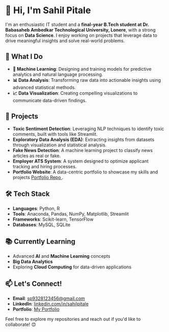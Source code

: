# 👋 Hi, I'm Sahil Pitale  

I'm an enthusiastic IT student and a **final-year B.Tech student at Dr. Babasaheb Ambedkar Technological University, Lonere**, with a strong focus on **Data Science**. I enjoy working on projects that leverage data to drive meaningful insights and solve real-world problems.  

## 🚀 What I Do  
- **🤖 Machine Learning**: Designing and training models for predictive analytics and natural language processing.  
- **📊 Data Analysis**: Transforming raw data into actionable insights using advanced statistical methods.  
- **📈 Data Visualization**: Creating compelling visualizations to communicate data-driven findings.  

## 🔭 Projects  
- **Toxic Sentiment Detection**: Leveraging NLP techniques to identify toxic comments, built with tools like Streamlit.  
- **Exploratory Data Analysis (EDA)**: Extracting insights from datasets through visualization and statistical analysis.  
- **Fake News Detection**: A machine learning project to classify news articles as real or fake.  
- **Employer ATS System**: A system designed to optimize applicant tracking and hiring processes.  
- **Portfolio Website**: A data-centric portfolio to showcase my skills and projects [Portfolio Repo ](https://github.com/SahilPitale06/Sahil-Portfolio-.git).  

## 🛠️ Tech Stack  
- **Languages**: Python, R  
- **Tools**: Anaconda, Pandas, NumPy, Matplotlib, Streamlit  
- **Frameworks**: Scikit-learn, TensorFlow  
- **Databases**: MySQL, SQLite  

## 📚 Currently Learning  
- Advanced **AI** and **Machine Learning** concepts  
- **Big Data Analytics**  
- Exploring **Cloud Computing** for data-driven applications

## 📫 Let's Connect!  
- **Email**: sp9328123456@gmail.com  
- **LinkedIn**: [linkedin.com/in/sahilpitale](https://www.linkedin.com/in/sahil-pitale-56a5681bb/)  
- **Portfolio**: [My Portfolio](https://sahil-portfolio-two.vercel.app/) 

Feel free to explore my repositories and reach out if you'd like to collaborate! 😊  
